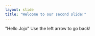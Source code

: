 ```yaml
---
layout: slide
title: "Welcome to our second slide!"
---
```

"Hello Jojo"
Use the left arrow to go back!

